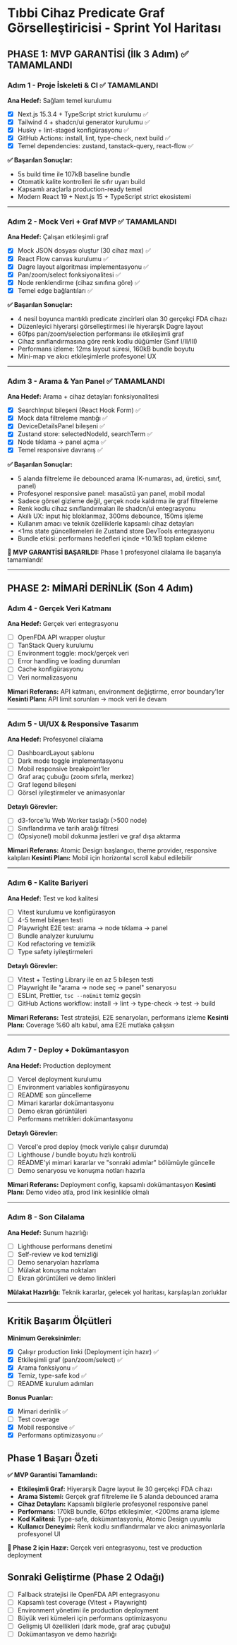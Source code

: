 # Tıbbi Cihaz Predicate Graf Görselleştiricisi - Sprint Yol Haritası

## PHASE 1: MVP GARANTİSİ (İlk 3 Adım) ✅ TAMAMLANDI

### Adım 1 - Proje İskeleti & CI ✅ TAMAMLANDI

**Ana Hedef:** Sağlam temel kurulumu

- [x] Next.js 15.3.4 + TypeScript strict kurulumu ✅
- [x] Tailwind 4 + shadcn/ui generator kurulumu ✅
- [x] Husky + lint-staged konfigürasyonu ✅
- [x] GitHub Actions: install, lint, type-check, next build ✅
- [x] Temel dependencies: zustand, tanstack-query, react-flow ✅

**✅ Başarılan Sonuçlar:**

- 5s build time ile 107kB baseline bundle
- Otomatik kalite kontrolleri ile sıfır uyarı build
- Kapsamlı araçlarla production-ready temel
- Modern React 19 + Next.js 15 + TypeScript strict ekosistemi

---

### Adım 2 - Mock Veri + Graf MVP ✅ TAMAMLANDI

**Ana Hedef:** Çalışan etkileşimli graf

- [x] Mock JSON dosyası oluştur (30 cihaz max) ✅
- [x] React Flow canvas kurulumu ✅
- [x] Dagre layout algoritması implementasyonu ✅
- [x] Pan/zoom/select fonksiyonalitesi ✅
- [x] Node renklendirme (cihaz sınıfına göre) ✅
- [x] Temel edge bağlantıları ✅

**✅ Başarılan Sonuçlar:**

- 4 nesil boyunca mantıklı predicate zincirleri olan 30 gerçekçi FDA cihazı
- Düzenleyici hiyerarşi görselleştirmesi ile hiyerarşik Dagre layout
- 60fps pan/zoom/selection performansı ile etkileşimli graf
- Cihaz sınıflandırmasına göre renk kodlu düğümler (Sınıf I/II/III)
- Performans izleme: 12ms layout süresi, 160kB bundle boyutu
- Mini-map ve akıcı etkileşimlerle profesyonel UX

---

### Adım 3 - Arama & Yan Panel ✅ TAMAMLANDI

**Ana Hedef:** Arama + cihaz detayları fonksiyonalitesi

- [x] SearchInput bileşeni (React Hook Form) ✅
- [x] Mock data filtreleme mantığı ✅
- [x] DeviceDetailsPanel bileşeni ✅
- [x] Zustand store: selectedNodeId, searchTerm ✅
- [x] Node tıklama → panel açma ✅
- [x] Temel responsive davranış ✅

**✅ Başarılan Sonuçlar:**

- 5 alanda filtreleme ile debounced arama (K-numarası, ad, üretici, sınıf, panel)
- Profesyonel responsive panel: masaüstü yan panel, mobil modal
- Sadece görsel gizleme değil, gerçek node kaldırma ile graf filtreleme
- Renk kodlu cihaz sınıflandırmaları ile shadcn/ui entegrasyonu
- Akıllı UX: input hiç bloklanmaz, 300ms debounce, 150ms işleme
- Kullanım amacı ve teknik özelliklerle kapsamlı cihaz detayları
- <1ms state güncellemeleri ile Zustand store DevTools entegrasyonu
- Bundle etkisi: performans hedefleri içinde +10.1kB toplam ekleme

**🎉 MVP GARANTİSİ BAŞARILDI:** Phase 1 profesyonel cilalama ile başarıyla tamamlandı!

---

## PHASE 2: MİMARİ DERİNLİK (Son 4 Adım)

### Adım 4 - Gerçek Veri Katmanı

**Ana Hedef:** Gerçek veri entegrasyonu

- [ ] OpenFDA API wrapper oluştur
- [ ] TanStack Query kurulumu
- [ ] Environment toggle: mock/gerçek veri
- [ ] Error handling ve loading durumları
- [ ] Cache konfigürasyonu
- [ ] Veri normalizasyonu

**Mimari Referans:** API katmanı, environment değiştirme, error boundary'ler
**Kesinti Planı:** API limit sorunları → mock veri ile devam

---

### Adım 5 - UI/UX & Responsive Tasarım

**Ana Hedef:** Profesyonel cilalama

- [ ] DashboardLayout şablonu
- [ ] Dark mode toggle implementasyonu
- [ ] Mobil responsive breakpoint'ler
- [ ] Graf araç çubuğu (zoom sıfırla, merkez)
- [ ] Graf legend bileşeni
- [ ] Görsel iyileştirmeler ve animasyonlar

**Detaylı Görevler:**

- [ ] d3-force'lu Web Worker taslağı (>500 node)
- [ ] Sınıflandırma ve tarih aralığı filtresi
- [ ] (Opsiyonel) mobil dokunma jestleri ve graf dışa aktarma

**Mimari Referans:** Atomic Design başlangıcı, theme provider, responsive kalıpları
**Kesinti Planı:** Mobil için horizontal scroll kabul edilebilir

---

### Adım 6 - Kalite Bariyeri

**Ana Hedef:** Test ve kod kalitesi

- [ ] Vitest kurulumu ve konfigürasyon
- [ ] 4-5 temel bileşen testi
- [ ] Playwright E2E test: arama → node tıklama → panel
- [ ] Bundle analyzer kurulumu
- [ ] Kod refactoring ve temizlik
- [ ] Type safety iyileştirmeleri

**Detaylı Görevler:**

- [ ] Vitest + Testing Library ile en az 5 bileşen testi
- [ ] Playwright ile "arama → node seç → panel" senaryosu
- [ ] ESLint, Prettier, `tsc --noEmit` temiz geçsin
- [ ] GitHub Actions workflow: install → lint → type-check → test → build

**Mimari Referans:** Test stratejisi, E2E senaryoları, performans izleme
**Kesinti Planı:** Coverage %60 altı kabul, ama E2E mutlaka çalışsın

---

### Adım 7 - Deploy + Dokümantasyon

**Ana Hedef:** Production deployment

- [ ] Vercel deployment kurulumu
- [ ] Environment variables konfigürasyonu
- [ ] README son güncelleme
- [ ] Mimari kararlar dokümantasyonu
- [ ] Demo ekran görüntüleri
- [ ] Performans metrikleri dokümantasyonu

**Detaylı Görevler:**

- [ ] Vercel'e prod deploy (mock veriyle çalışır durumda)
- [ ] Lighthouse / bundle boyutu hızlı kontrolü
- [ ] README'yi mimari kararlar ve "sonraki adımlar" bölümüyle güncelle
- [ ] Demo senaryosu ve konuşma notları hazırla

**Mimari Referans:** Deployment config, kapsamlı dokümantasyon
**Kesinti Planı:** Demo video atla, prod link kesinlikle olmalı

---

### Adım 8 - Son Cilalama

**Ana Hedef:** Sunum hazırlığı

- [ ] Lighthouse performans denetimi
- [ ] Self-review ve kod temizliği
- [ ] Demo senaryoları hazırlama
- [ ] Mülakat konuşma noktaları
- [ ] Ekran görüntüleri ve demo linkleri

**Mülakat Hazırlığı:** Teknik kararlar, gelecek yol haritası, karşılaşılan zorluklar

---

## Kritik Başarım Ölçütleri

**Minimum Gereksinimler:**

- [x] Çalışır production linki (Deployment için hazır) ✅
- [x] Etkileşimli graf (pan/zoom/select) ✅
- [x] Arama fonksiyonu ✅
- [x] Temiz, type-safe kod ✅
- [ ] README kurulum adımları

**Bonus Puanlar:**

- [x] Mimari derinlik ✅
- [ ] Test coverage
- [x] Mobil responsive ✅
- [x] Performans optimizasyonu ✅

## Phase 1 Başarı Özeti

**✅ MVP Garantisi Tamamlandı:**

- **Etkileşimli Graf:** Hiyerarşik Dagre layout ile 30 gerçekçi FDA cihazı
- **Arama Sistemi:** Gerçek graf filtreleme ile 5 alanda debounced arama
- **Cihaz Detayları:** Kapsamlı bilgilerle profesyonel responsive panel
- **Performans:** 170kB bundle, 60fps etkileşimler, <200ms arama işleme
- **Kod Kalitesi:** Type-safe, dokümantasyonlu, Atomic Design uyumlu
- **Kullanıcı Deneyimi:** Renk kodlu sınıflandırmalar ve akıcı animasyonlarla profesyonel UI

**🚀 Phase 2 için Hazır:** Gerçek veri entegrasyonu, test ve production deployment

## Sonraki Geliştirme (Phase 2 Odağı)

- [ ] Fallback stratejisi ile OpenFDA API entegrasyonu
- [ ] Kapsamlı test coverage (Vitest + Playwright)
- [ ] Environment yönetimi ile production deployment
- [ ] Büyük veri kümeleri için performans optimizasyonu
- [ ] Gelişmiş UI özellikleri (dark mode, graf araç çubuğu)
- [ ] Dokümantasyon ve demo hazırlığı
